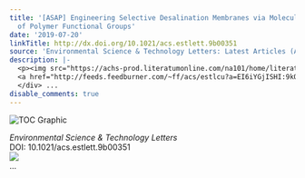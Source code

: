 ```yaml
---
title: '[ASAP] Engineering Selective Desalination Membranes via Molecular Control
  of Polymer Functional Groups'
date: '2019-07-20'
linkTitle: http://dx.doi.org/10.1021/acs.estlett.9b00351
source: 'Environmental Science & Technology Letters: Latest Articles (ACS Publications)'
description: |-
  <p><img src="https://achs-prod.literatumonline.com/na101/home/literatum/publisher/achs/journals/content/estlcu/0/estlcu.ahead-of-print/acs.estlett.9b00351/20190715/images/medium/ez-2019-00351c_0003.gif" alt="TOC Graphic"/></p><div><cite>Environmental Science & Technology Letters</cite></div><div>DOI: 10.1021/acs.estlett.9b00351</div><div class="feedflare">
  <a href="http://feeds.feedburner.com/~ff/acs/estlcu?a=EI6iYGjISHI:9kOuw1-s6as:yIl2AUoC8zA"><img src="http://feeds.feedburner.com/~ff/acs/estlcu?d=yIl2AUoC8zA" border="0"></img></a>
  </div> ...
disable_comments: true
---
```

<p><img src="https://achs-prod.literatumonline.com/na101/home/literatum/publisher/achs/journals/content/estlcu/0/estlcu.ahead-of-print/acs.estlett.9b00351/20190715/images/medium/ez-2019-00351c_0003.gif" alt="TOC Graphic"/></p><div><cite>Environmental Science & Technology Letters</cite></div><div>DOI: 10.1021/acs.estlett.9b00351</div><div class="feedflare">
<a href="http://feeds.feedburner.com/~ff/acs/estlcu?a=EI6iYGjISHI:9kOuw1-s6as:yIl2AUoC8zA"><img src="http://feeds.feedburner.com/~ff/acs/estlcu?d=yIl2AUoC8zA" border="0"></img></a>
</div> ...